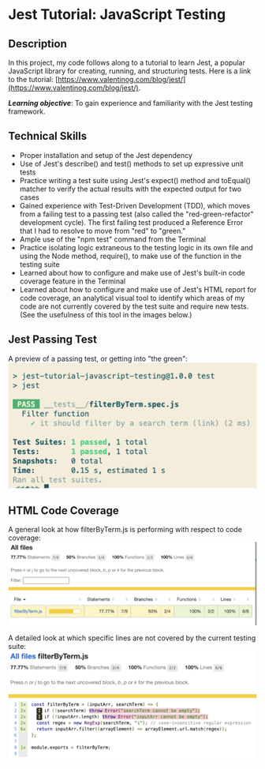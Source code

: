 # Jest Tutorial: JavaScript Testing

## Description

In this project, my code follows along to a tutorial to learn Jest, a popular JavaScript library for creating, running, and structuring tests. Here is a link to the tutorial: [https://www.valentinog.com/blog/jest/](https://www.valentinog.com/blog/jest/).

**_Learning objective_**: To gain experience and familiarity with the Jest testing framework.

## Technical Skills

- Proper installation and setup of the Jest dependency
- Use of Jest's describe() and test() methods to set up expressive unit tests
- Practice writing a test suite using Jest's expect() method and toEqual() matcher to verify the actual results with the expected output for two cases
- Gained experience with Test-Driven Development (TDD), which moves from a failing test to a passing test (also called the "red-green-refactor" development cycle). The first failing test produced a Reference Error that I had to resolve to move from "red" to "green."
- Ample use of the "npm test" command from the Terminal
- Practice isolating logic extraneous to the testing logic in its own file and using the Node method, require(), to make use of the function in the testing suite
- Learned about how to configure and make use of Jest's built-in code coverage feature in the Terminal
- Learned about how to configure and make use of Jest's HTML report for code coverage, an analytical visual tool to identify which areas of my code are not currently covered by the test suite and require new tests. (See the usefulness of this tool in the images below.)

## Jest Passing Test

A preview of a passing test, or getting into "the green":
![Jest Passing Test](./preview/Jest-passing-test.png)

## HTML Code Coverage

A general look at how filterByTerm.js is performing with respect to code coverage:
![HTML Code Coverage, Graphic 1](./preview/Jest-HTML-code-coverage.png)

A detailed look at which specific lines are not covered by the current testing suite:
![HTML Code Coverage, Graphic 2](./preview/Jest-HTML-code-coverage-2.png)
